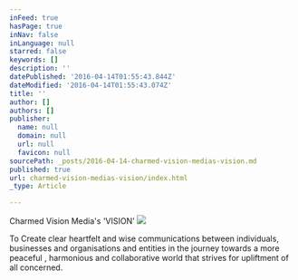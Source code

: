 ```yaml
---
inFeed: true
hasPage: true
inNav: false
inLanguage: null
starred: false
keywords: []
description: ''
datePublished: '2016-04-14T01:55:43.844Z'
dateModified: '2016-04-14T01:55:43.074Z'
title: ''
author: []
authors: []
publisher:
  name: null
  domain: null
  url: null
  favicon: null
sourcePath: _posts/2016-04-14-charmed-vision-medias-vision.md
published: true
url: charmed-vision-medias-vision/index.html
_type: Article

---
```

Charmed Vision Media's 'VISION'
![](https://the-grid-user-content.s3-us-west-2.amazonaws.com/82a06728-3985-402d-99a4-655accb9e1ae.jpg)

To Create clear heartfelt and wise
communications between individuals, businesses and organisations and entities in the journey
towards a more peaceful ,
harmonious and collaborative world that strives for upliftment of all concerned.